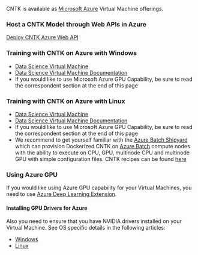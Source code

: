 CNTK is available as [Microsoft Azure](http://azure.microsoft.com/) Virtual Machine offerings.

### Host a CNTK Model through Web APIs in Azure
[Deploy CNTK Azure Web API](https://github.com/Microsoft/CNTK/wiki/Evaluate-a-model-in-an-Azure-WebApi)

### Training with CNTK on Azure with Windows

* [Data Science Virtual Machine](https://azure.microsoft.com/en-us/marketplace/partners/microsoft-ads/standard-data-science-vm/)
* [Data Science Virtual Machine Documentation](https://azure.microsoft.com/en-us/documentation/articles/machine-learning-data-science-provision-vm/)
* If you would like to use Microsoft Azure GPU Capability, be sure to read the correspondent section at the end of this page

### Training with CNTK on Azure with Linux

* [Data Science Virtual Machine](https://azure.microsoft.com/en-us/marketplace/partners/microsoft-ads/linux-data-science-vm/)
* [Data Science Virtual Machine Documentation](https://azure.microsoft.com/en-us/documentation/articles/machine-learning-data-science-linux-dsvm-intro/)
* If you would like to use Microsoft Azure GPU Capability, be sure to read the correspondent section at the end of this page
* We recommend to get yourself familiar with the [Azure Batch Shipyard](https://github.com/Azure/batch-shipyard) which can provision Dockerized CNTK on [Azure Batch](https://azure.microsoft.com/en-us/services/batch/) compute nodes with the ability to execute on CPU, GPU, multinode CPU and multinode GPU with simple configuration files. CNTK recipes can be found [here](https://github.com/Azure/batch-shipyard/tree/master/recipes)

### Using Azure GPU

If you would like using Azure GPU capability for your Virtual Machines, you need to use [Azure Deep Learning Extension](http://aka.ms/dsvm/deeplearning). 

#### Installing GPU Drivers for Azure
Also you need to ensure that you have NVIDIA drivers installed on your Virtual Machine. See OS specific details in the following articles:   
* [Windows](https://docs.microsoft.com/en-us/azure/virtual-machines/virtual-machines-windows-n-series-driver-setup?toc=%2fazure%2fvirtual-machines%2fwindows%2ftoc.json)
* [Linux](https://docs.microsoft.com/en-us/azure/virtual-machines/virtual-machines-linux-n-series-driver-setup?toc=%2fazure%2fvirtual-machines%2flinux%2ftoc.json)